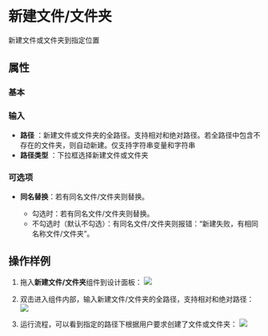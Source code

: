 # 新建文件/文件夹

新建文件或文件夹到指定位置

## 属性
### 基本

### 输入

- **路径** ：新建文件或文件夹的全路径。支持相对和绝对路径。若全路径中包含不存在的文件夹，则自动新建。仅支持字符串变量和字符串
- **路径类型** ：下拉框选择新建文件或文件夹
  
### 可选项
- **同名替换**：若有同名文件/文件夹则替换。

   - 勾选时：若有同名文件/文件夹则替换。
   - 不勾选时（默认不勾选）：有同名文件/文件夹则报错：“新建失败，有相同名称文件/文件夹”。
   
## 操作样例
1. 拖入**新建文件/文件夹**组件到设计面板：
![](https://docimages.blob.core.chinacloudapi.cn/images/Activities/newFile-1.png)

2. 双击进入组件内部，输入新建文件/文件夹的全路径，支持相对和绝对路径：
![](https://docimages.blob.core.chinacloudapi.cn/images/Activities/newFile-2.png)

3. 运行流程，可以看到指定的路径下根据用户要求创建了文件或文件夹：
![](https://docimages.blob.core.chinacloudapi.cn/images/Activities/newFile-3.png)